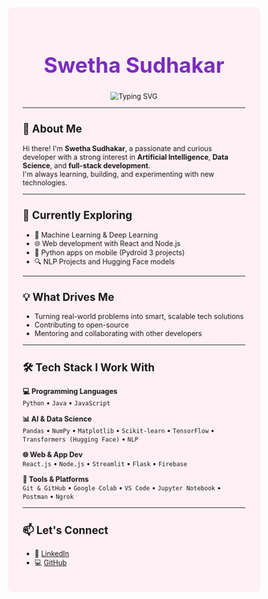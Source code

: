 <!-- 🎀 Pastel Block Wrapper -->
<div style="background-color: #fff0f5; padding: 30px; border-radius: 10px;">

<!-- 🌸 Banner -->
<h1 align="center" style="color:#7b2cbf; font-size: 3em;">
  Swetha Sudhakar
</h1>

<!-- ✨ Typewriter Effect -->
<p align="center">
  <img src="https://readme-typing-svg.herokuapp.com?font=Fira+Code&pause=1000&color=7B2CBF&center=true&vCenter=true&width=500&lines=Machine+Learning+Enthusiast;Full-stack+Developer;AI+Explorer;NLP+Researcher;Python+on+Mobile+Builder;Open+Source+Contributor" alt="Typing SVG" />
</p>

---

## 👋 About Me

Hi there! I'm **Swetha Sudhakar**, a passionate and curious developer with a strong interest in **Artificial Intelligence**, **Data Science**, and **full-stack development**.  
I'm always learning, building, and experimenting with new technologies.

---

## 🚀 Currently Exploring

- 🤖 Machine Learning & Deep Learning  
- 🌐 Web development with React and Node.js  
- 📱 Python apps on mobile (Pydroid 3 projects)  
- 🔍 NLP Projects and Hugging Face models  

---

## 💡 What Drives Me

- Turning real-world problems into smart, scalable tech solutions  
- Contributing to open-source  
- Mentoring and collaborating with other developers  

---

## 🛠️ Tech Stack I Work With

**💻 Programming Languages**  
`Python` • `Java` • `JavaScript`

**📊 AI & Data Science**  
`Pandas` • `NumPy` • `Matplotlib` • `Scikit-learn` • `TensorFlow` • `Transformers (Hugging Face)` • `NLP` 

**🌐 Web & App Dev**  
`React.js` • `Node.js` •  `Streamlit` • `Flask` • `Firebase`

**🔧 Tools & Platforms**  
`Git & GitHub` • `Google Colab` • `VS Code` • `Jupyter Notebook` • `Postman` • `Ngrok`

---

## 📫 Let's Connect

- 🔗 [LinkedIn](https://www.linkedin.com/in/swethasudhakar)  
- 💻 [GitHub](https://github.com/Swethaa-02)

</div>
